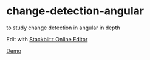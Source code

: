 # change-detection-angular
to study change detection in angular in depth

Edit with  <a href="https://stackblitz.com/github/shishirarora3/friends-list" target="_blank">Stackblitz Online Editor</a>


<a href="https://owaixpnn.github.stackblitz.io/" target="_blank"> Demo </a>
